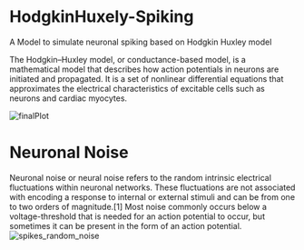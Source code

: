 # HodgkinHuxely-Spiking
A Model to simulate neuronal spiking based on Hodgkin Huxley model

The Hodgkin–Huxley model, or conductance-based model, is a mathematical model that describes 
how action potentials in neurons are initiated and propagated. It is a set of nonlinear differential equations 
that approximates the electrical characteristics of excitable cells such as neurons and cardiac myocytes.

![finalPlot](https://user-images.githubusercontent.com/13776994/57675235-957fc100-7636-11e9-98be-a7415e59da7c.png)

# Neuronal Noise
Neuronal noise or neural noise refers to the random intrinsic electrical fluctuations within neuronal networks. These fluctuations are not associated with encoding a response to internal or external stimuli and can be from one to two orders of magnitude.[1] Most noise commonly occurs below a voltage-threshold that is needed for an action potential to occur, but sometimes it can be present in the form of an action potential.
![spikes_random_noise](https://user-images.githubusercontent.com/13776994/58783163-88327280-85f5-11e9-8c39-f9da61eb33b3.png)
